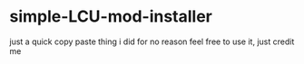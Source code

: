 # simple-LCU-mod-installer

just a quick copy paste thing i did for no reason
feel free to use it, just credit me

